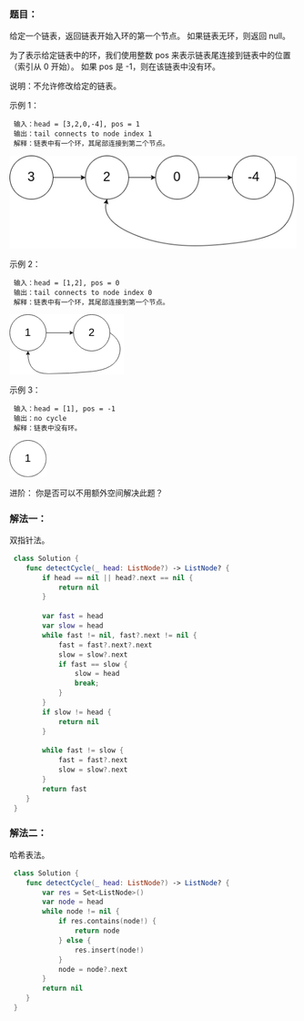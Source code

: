 ### 题目：

给定一个链表，返回链表开始入环的第一个节点。 如果链表无环，则返回 null。

为了表示给定链表中的环，我们使用整数 pos 来表示链表尾连接到链表中的位置（索引从 0 开始）。 如果 pos 是 -1，则在该链表中没有环。

说明：不允许修改给定的链表。

 示例 1：

```
 输入：head = [3,2,0,-4], pos = 1
 输出：tail connects to node index 1
 解释：链表中有一个环，其尾部连接到第二个节点。
```

![circularlinkedlist01](images/circularlinkedlist01.png)

 示例 2：

```
 输入：head = [1,2], pos = 0
 输出：tail connects to node index 0
 解释：链表中有一个环，其尾部连接到第一个节点。
```

 ![circularlinkedlist02](images/circularlinkedlist02.png)

示例 3：

```
 输入：head = [1], pos = -1
 输出：no cycle
 解释：链表中没有环。
```

![circularlinkedlist03](images/circularlinkedlist03.png)

 进阶：
 你是否可以不用额外空间解决此题？

### 解法一：

双指针法。

```swift
 class Solution {
    func detectCycle(_ head: ListNode?) -> ListNode? {
        if head == nil || head?.next == nil {
            return nil
        }

        var fast = head
        var slow = head
        while fast != nil, fast?.next != nil {
            fast = fast?.next?.next
            slow = slow?.next
            if fast == slow {
                slow = head
                break;
            }
        }
        if slow != head {
            return nil
        }

        while fast != slow {
            fast = fast?.next
            slow = slow?.next
        }
        return fast
    }
 }
```

### 解法二：

哈希表法。

```swift
 class Solution {
    func detectCycle(_ head: ListNode?) -> ListNode? {
        var res = Set<ListNode>()
        var node = head
        while node != nil {
            if res.contains(node!) {
                return node
            } else {
                res.insert(node!)
            }
            node = node?.next
        }
        return nil
    }
 }
```
